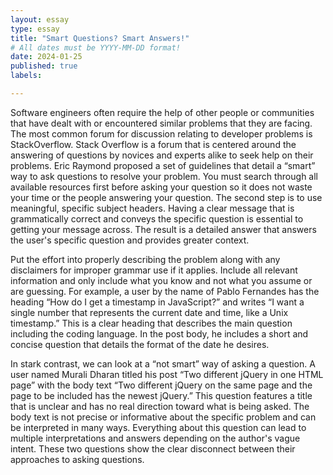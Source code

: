 ```yaml
---
layout: essay
type: essay
title: "Smart Questions? Smart Answers!"
# All dates must be YYYY-MM-DD format!
date: 2024-01-25
published: true
labels:

---
```

Software engineers often require the help of other people or communities that have dealt with or encountered similar problems that they are facing. The most common forum for discussion relating to developer problems is StackOverflow. Stack Overflow is a forum that is centered around the answering of questions by novices and experts alike to seek help on their problems. Eric Raymond proposed a set of guidelines that detail a “smart” way to ask questions to resolve your problem.  You must search through all available resources first before asking your question so it does not waste your time or the people answering your question. The second step is to use meaningful, specific subject headers. Having a clear message that is grammatically correct and conveys the specific question is essential to getting your message across. The result is a detailed answer that answers the user's specific question and provides greater context.

Put the effort into properly describing the problem along with any disclaimers for improper grammar use if it applies. Include all relevant information and only include what you know and not what you assume or are guessing. For example, a user by the name of Pablo Fernandes has the heading “How do I get a timestamp in JavaScript?” and writes “I want a single number that represents the current date and time, like a Unix timestamp.” This is a clear heading that describes the main question including the coding language. In the post body, he includes a short and concise question that details the format of the date he desires. 

In stark contrast, we can look at a “not smart” way of asking a question. A user named Murali Dharan titled his post “Two different jQuery in one HTML page” with the body text “Two different jQuery on the same page and the page to be included has the newest jQuery.” This question features a title that is unclear and has no real direction toward what is being asked. The body text is not precise or informative about the specific problem and can be interpreted in many ways. Everything about this question can lead to multiple interpretations and answers depending on the author's vague intent. These two questions show the clear disconnect between their approaches to asking questions.
